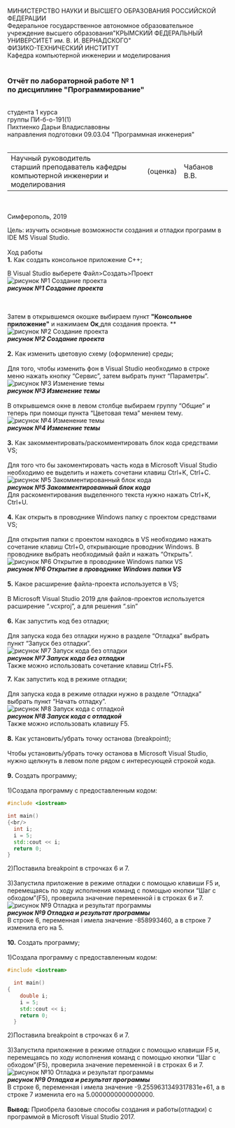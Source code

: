 МИНИСТЕРСТВО НАУКИ  И ВЫСШЕГО ОБРАЗОВАНИЯ РОССИЙСКОЙ ФЕДЕРАЦИИ  
Федеральное государственное автономное образовательное учреждение высшего образования"КРЫМСКИЙ ФЕДЕРАЛЬНЫЙ УНИВЕРСИТЕТ им. В. И. ВЕРНАДСКОГО"  
ФИЗИКО-ТЕХНИЧЕСКИЙ ИНСТИТУТ  
Кафедра компьютерной инженерии и моделирования
<br/><br/>

### Отчёт по лабораторной работе № 1<br/> по дисциплине "Программирование"
<br/>
студента 1 курса
<br/>
группы ПИ-б-о-191(1)
<br/>
Пихтиенко Дарьи Владиславовны
<br/>
направления подготовки 09.03.04 "Программная инженерия"  
<br/><br/>


<table>

<tr><td>Научный руководитель<br/> старший преподаватель кафедры<br/> компьютерной инженерии и моделирования</td>

<td>(оценка)</td>

<td>Чабанов В.В.</td>

</tr>

</table>

<br/><br/>
Симферополь, 2019

Цель: изучить основные возможности создания и отладки программ в IDE MS Visual Studio.
<br/><br/>
Ход работы
<br/>**1.** Как создать консольное приложение С++;     
 
 В Visual Studio выберете Файл>Создать>Проект
 ![рисунок №1 Создание проекта](puc1.jpg)<br/> ***рисунок №1 Создание проекта***
 
 <br/><br/>
 Затем в открывшемся окошке выбираем пункт **"Консольное приложение"** и нажимаем **Ок**,для создания проекта.
 ** ![рисунок №2 Создание проекта](puc2.png)<br/> ***рисунок №2 Создание проекта***<br/><br/>
 **2.** Как изменить цветовую схему (оформление) среды;<br/><br/>
 Для того, чтобы изменить фон в Visual Studio необходимо в строке меню нажать кнопку “Сервис”, затем выбрать пункт “Параметры”.
 ![рисунок №3 Изменение темы](puc3.jpg)</br>***рисунок №3 Изменение темы***<br/><br/>
 В открывшемся окне в левом столбце выбираем группу “Общие” и теперь при помощи пункта “Цветовая тема” меняем тему.
 ![рисунок №4 Изменение темы](puc4.jpg)</br>***рисунок №4 Изменение темы***<br/><br/>
 **3.** Как закомментировать/раскомментировать блок кода средствами VS;<br/><br/>
Для того что бы закоментировать часть кода в Microsoft Visual Studio необходимо ее выделить и нажеть сочетани клавиш Ctrl+K, Ctrl+C.<br/>
 ![рисунок №5 Закомментированный блок кода](puc5.jpg)</br>***рисунок №5 Закомментированный блок кода***<br/>
 Для раскоментирования выделенного текста нужно нажать Ctrl+K, Ctrl+U.<br/><br/>
 **4.** Как открыть в проводнике Windows папку с проектом средствами VS;<br/><br/>
 Для открытия папки с проектом находясь в VS необходимо нажать сочетание клавиш Ctrl+O, открывающие проводник Windows. В проводнике 
выбрать необходимый файл и нажать “Открыть”.
![рисунок №6 Открытие в проводнике Windows папки VS](puc6.jpg)</br>***рисунок №6 Открытие в проводнике Windows папки VS***<br/><br/>
 **5.** Какое расширение файла-проекта используется в VS;<br/><br/>
 В Microsoft Visual Studio 2019 для файлов-проектов используется расширение “.vcxproj”, а для решения “.sin”<br/><br/>
 **6.** Как запустить код без отладки;<br/><br/>
 Для запуска кодa без отладки нужно в разделе “Отладка” выбрать пункт “Запуск без отладки”.<br/>
 ![рисунок №7 Запуск кода без отладки](puc7.jpg)</br>***рисунок №7 Запуск кода без отладки***<br/>
 Также можно использовать сочетание клавиш Ctrl+F5.<br/>
 
 **7.** Как запустить код в режиме отладки;<br/><br/>
 Для запуска кодa в режиме отладки нужно в разделе “Отладка” выбрать пункт “Начать отладку”.<br/>
 ![рисунок №8 Запуск кода с отладкой](puc8.jpg)</br>***рисунок №8 Запуск кода с отладкой***<br/>
 Также можно использовать клавишу F5.
<br/><br/>
**8.** Как установить/убрать точку останова (breakpoint);<br/><br/>
Чтобы установить/убрать точку останова в Microsoft Visual Studio, нужно щелкнуть в левом поле рядом с интересующей строкой кода.<br/><br/>
**9.** Создать программу;<br/><br/>
1)Создала программу с предоставленным кодом:<br/>
```C++
#include <iоstream>

int main()
{<br/>
  int i;
  i = 5;
  std::cout << i;
  return 0;
}
```

2)Поставила breakpoint в строчках 6 и 7.<br/><br/>
3)Запустила приложение в режиме отладки с помощью клавиши F5 и, перемещаясь по ходу исполнения команд с помощью кнопки “Шаг с обходом”(F5), проверила значение переменной i в строках 6 и 7.<br/>
![рисунок №9 Отладка и результат программы](puc9.jpg)</br>***рисунок №9 Отладка и результат программы***<br/>
 В строке 6, переменная i имела значение -858993460, а в строке 7 изменила его на 5.<br/><br/>
 **10.** Создать программу;<br/><br/>
 1)Создала программу с предоставленным кодом:<br/>
```C++
#include <iоstream>

  int main()
{
    double i;
    i = 5;
    std::cout << i;
    return 0;
  }
 ```
2)Поставила breakpoint в строчках 6 и 7.<br/><br/>
3)Запустила приложение в режиме отладки с помощью клавиши F5 и, перемещаясь по ходу исполнения команд с помощью кнопки “Шаг с обходом”(F5), проверила значение переменной i в строках 6 и 7.<br/>
![рисунок №10 Отладка и результат программы](puc10.jpg)</br>***рисунок №9 Отладка и результат программы***<br/>
 В строке 6, переменная i имела значение -9.2559631349317831e+61, а в строке 7 изменила его на 5.0000000000000000.<br/><br/>
 **Вывод:** Приобрела базовые способы создания и работы(отладки) с программой в Microsoft Visual Studio 2017.
 
